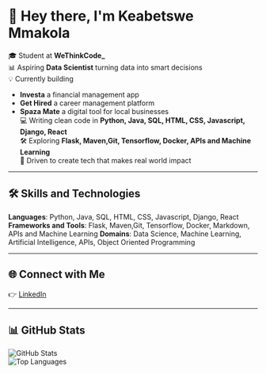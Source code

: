 # 👋 Hey there, I'm Keabetswe Mmakola  

🎓 Student at **WeThinkCode_**  
📊 Aspiring **Data Scientist** turning data into smart decisions  
💡 Currently building  
- **Investa** a financial management app  
- **Get Hired** a career management platform  
- **Spaza Mate** a digital tool for local businesses  
💻 Writing clean code in **Python, Java, SQL, HTML, CSS, Javascript, Django, React**  
🛠️ Exploring **Flask, Maven,Git, Tensorflow, Docker, APIs and Machine Learning**  
🚀 Driven to create tech that makes real world impact  

---

## 🛠️ Skills and Technologies  

**Languages**: Python, Java, SQL, HTML, CSS, Javascript, Django, React  
**Frameworks and Tools**: Flask, Maven,Git, Tensorflow, Docker, Markdown, APIs and Machine Learning 
**Domains**: Data Science, Machine Learning, Artificial Intelligence, APIs, Object Oriented Programming  

---

## 🌐 Connect with Me  

👉 [LinkedIn](https://www.linkedin.com/in/keabetswe-mmakola-7615a0334)  

---

## 📊 GitHub Stats  

![GitHub Stats](https://github-readme-stats.vercel.app/api?username=keammakola&show_icons=true&theme=radical)  
![Top Languages](https://github-readme-stats.vercel.app/api/top-langs/?username=keammakola&layout=compact&theme=radical)
